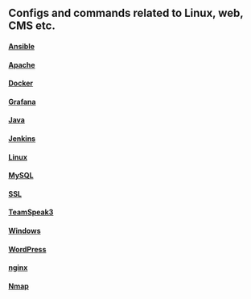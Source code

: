 ## Configs and commands related to Linux, web, CMS etc.


#### [Ansible](https://github.com/CodeBreakerRU/boilerplates/tree/main/Ansible)
#### [Apache](https://github.com/CodeBreakerRU/boilerplates/tree/main/Apache)
#### [Docker](https://github.com/CodeBreakerRU/boilerplates/tree/main/Docker)
#### [Grafana](https://github.com/CodeBreakerRU/boilerplates/tree/main/Grafana)
#### [Java](https://github.com/CodeBreakerRU/boilerplates/tree/main/Java)
#### [Jenkins](https://github.com/CodeBreakerRU/boilerplates/tree/main/Jenkins)
#### [Linux](https://github.com/CodeBreakerRU/boilerplates/tree/ee2d8ce6cc73685107d173c90310adf113dac6f8/Linux)
#### [MySQL](https://github.com/CodeBreakerRU/boilerplates/tree/ee2d8ce6cc73685107d173c90310adf113dac6f8/MySQL)
#### [SSL](https://github.com/CodeBreakerRU/boilerplates/tree/ee2d8ce6cc73685107d173c90310adf113dac6f8/SSL)
#### [TeamSpeak3](https://github.com/CodeBreakerRU/boilerplates/tree/main/TeamSpeak3)
#### [Windows](https://github.com/CodeBreakerRU/boilerplates/tree/main/Windows)
#### [WordPress](https://github.com/CodeBreakerRU/boilerplates/tree/ee2d8ce6cc73685107d173c90310adf113dac6f8/WordPress)
#### [nginx](https://github.com/CodeBreakerRU/boilerplates/tree/ee2d8ce6cc73685107d173c90310adf113dac6f8/nginx)
#### [Nmap](https://github.com/CodeBreakerRU/boilerplates/tree/main/nmap)
